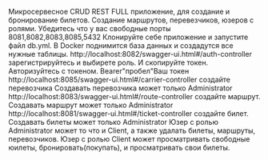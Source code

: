 Микросервесное CRUD REST FULL приложение, для создание и бронирование билетов. Создание маршрутов, перевезчиков, юзеров с ролями.
Убедитесь что у вас свободные порты 8081,8082,8083,8085,5432
Клонируйте себе приложение и запустите файл db.yml.
В Docker поднимится база данных и создадутся все нужные таблицы.
http://localhost:8082/swagger-ui.html#/auth-controller зарегистрируйтесь и выбирете роль. И скопируйте токен.
Авторизуйтесь с токеном. Bearer"пробел"Ваш токен
http://localhost:8085/swagger-ui.html#/carrier-controller  создайте перевозчика  Создавать перевозчика может только Administrator
http://localhost:8083/swagger-ui.html#/route-controller создайте маршрут. Создавать маршрут может только Administrator
http://localhost:8081/swagger-ui.html#/ticket-controller создайте билет.  Создавать билеты может только Administrator
Юзер с ролью Administrator может то что и Client, а также удалать билеты, маршруты, перевозчиков.
Юзер с ролью Client может просматривать свободные юилеты, бронировать(покупать), и просматривать свои билеты.


